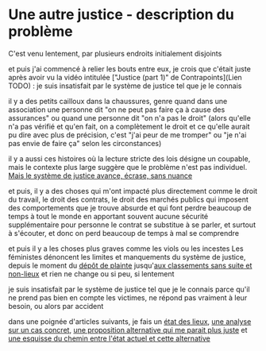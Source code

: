 # Une autre justice - description du problème

C'est venu lentement, par plusieurs endroits initialement disjoints

et puis j'ai commencé à relier les bouts entre eux, je crois que c'était juste après avoir vu la vidéo intitulée  ["Justice (part 1)" de Contrapoints](Lien TODO) :
je suis insatisfait par le système de justice tel que je le connais

il y a des petits cailloux dans la chaussures, genre quand dans une association une personne dit "on ne peut pas faire ça à cause des assurances"
ou quand une personne dit "on n'a pas le droit" (alors qu'elle n'a pas vérifié et qu'en fait, on a complètement le droit et ce qu'elle aurait pu dire avec plus de précision, c'est "j'ai peur de me tromper" ou "je n'ai pas envie de faire ça" selon les circonstances)

il y a aussi ces histoires où la lecture stricte des lois désigne un coupable, mais le contexte plus large suggère que le problème n'est pas individuel. [Mais le système de justice avance, écrase, sans nuance](https://www.sudouest.fr/justice/bordeaux-prison-ferme-pour-un-vol-de-nourriture-3482422.php)

et puis, il y a des choses qui m'ont impacté plus directement comme le droit du travail, le droit des contrats, le droit des marchés publics qui imposent des comportements que je trouve absurde et qui font perdre beaucoup de temps à tout le monde en apportant souvent aucune sécurité supplémentaire pour personne
le contrat se substitue à se parler, et surtout à s'écouter, et donc on perd beaucoup de temps à mal se comprendre

et puis il y a les choses plus graves comme les viols ou les incestes
Les féministes dénoncent les limites et manquements du système de justice, depuis le moment du [dépôt de plainte](https://www.huffingtonpost.fr/2018/04/03/ces-500-temoignages-de-femmes-qui-sont-allees-porter-plainte-apres-avoir-ete-victimes-de-violences-font-froid-dans-le-dos_a_23401467/) jusqu'[aux classements sans suite et non-lieux](https://www.20minutes.fr/societe/2265511-20180503-1-violeurs-condamnes-chiffres-marlene-schiappa-exacts)
et rien ne change
ou si peu, si lentement

je suis insatisfait par le système de justice tel que je le connais parce qu'il ne prend pas bien en compte les victimes, ne répond pas vraiment à leur besoin, ou alors par accident

dans une poignée d'articles suivants, je fais un [état des lieux](./etat-des-lieux.md), [une analyse sur un cas concret](./analyse-article-slate.md), [une proposition alternative qui me parait plus juste]() et [une esquisse du chemin entre l'état actuel et cette alternative]()


